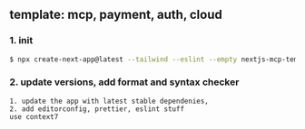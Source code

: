## template: mcp, payment, auth, cloud

### 1. init

```bash
$ npx create-next-app@latest --tailwind --eslint --empty nextjs-mcp-template
```

### 2. update versions, add format and syntax checker

```text
1. update the app with latest stable dependenies,
2. add editorconfig, prettier, eslint stuff
use context7
```
